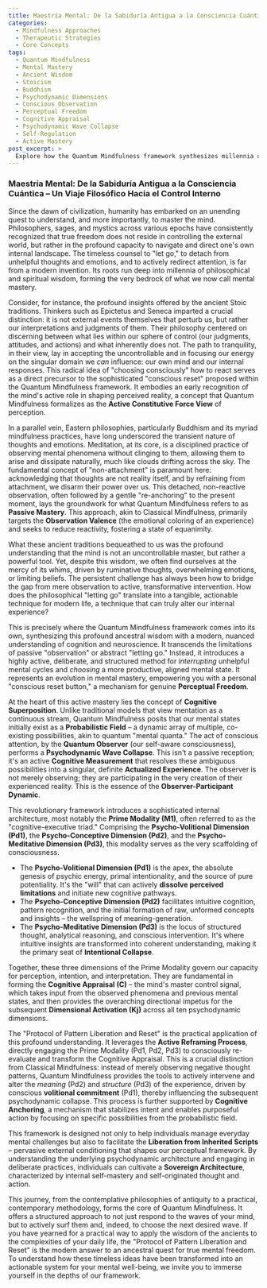 ```yaml
---
title: Maestría Mental: De la Sabiduría Antigua a la Consciencia Cuántica – Un Viaje Filosófico Hacia el Control Interno
categories:
  - Mindfulness Approaches
  - Therapeutic Strategies
  - Core Concepts
tags:
  - Quantum Mindfulness
  - Mental Mastery
  - Ancient Wisdom
  - Stoicism
  - Buddhism
  - Psychodynamic Dimensions
  - Conscious Observation
  - Perceptual Freedom
  - Cognitive Appraisal
  - Psychodynamic Wave Collapse
  - Self-Regulation
  - Active Mastery
post_excerpt: >
  Explore how the Quantum Mindfulness framework synthesizes millennia of ancient wisdom with modern cognitive science to offer a powerful, active approach to mental mastery. This article delves into how conscious engagement with our internal landscape, guided by specific psychodynamic principles, allows us to move beyond passive observation to actively shape our experienced reality, cultivating true inner freedom.
---
```


### Maestría Mental: De la Sabiduría Antigua a la Consciencia Cuántica – Un Viaje Filosófico Hacia el Control Interno

Since the dawn of civilization, humanity has embarked on an unending quest to understand, and more importantly, to master the mind. Philosophers, sages, and mystics across various epochs have consistently recognized that true freedom does not reside in controlling the external world, but rather in the profound capacity to navigate and direct one's own internal landscape. The timeless counsel to "let go," to detach from unhelpful thoughts and emotions, and to actively redirect attention, is far from a modern invention. Its roots run deep into millennia of philosophical and spiritual wisdom, forming the very bedrock of what we now call mental mastery.

Consider, for instance, the profound insights offered by the ancient Stoic traditions. Thinkers such as Epictetus and Seneca imparted a crucial distinction: it is not external events themselves that perturb us, but rather our interpretations and judgments of them. Their philosophy centered on discerning between what lies within our sphere of control (our judgments, attitudes, and actions) and what inherently does not. The path to tranquility, in their view, lay in accepting the uncontrollable and in focusing our energy on the singular domain we *can* influence: our own mind and our internal responses. This radical idea of "choosing consciously" how to react serves as a direct precursor to the sophisticated "conscious reset" proposed within the Quantum Mindfulness framework. It embodies an early recognition of the mind's active role in shaping perceived reality, a concept that Quantum Mindfulness formalizes as the **Active Constitutive Force View** of perception.

In a parallel vein, Eastern philosophies, particularly Buddhism and its myriad mindfulness practices, have long underscored the transient nature of thoughts and emotions. Meditation, at its core, is a disciplined practice of observing mental phenomena without clinging to them, allowing them to arise and dissipate naturally, much like clouds drifting across the sky. The fundamental concept of "non-attachment" is paramount here: acknowledging that thoughts are not reality itself, and by refraining from attachment, we disarm their power over us. This detached, non-reactive observation, often followed by a gentle "re-anchoring" to the present moment, lays the groundwork for what Quantum Mindfulness refers to as **Passive Mastery**. This approach, akin to Classical Mindfulness, primarily targets the **Observation Valence** (the emotional coloring of an experience) and seeks to reduce reactivity, fostering a state of equanimity.

What these ancient traditions bequeathed to us was the profound understanding that the mind is not an uncontrollable master, but rather a powerful tool. Yet, despite this wisdom, we often find ourselves at the mercy of its whims, driven by ruminative thoughts, overwhelming emotions, or limiting beliefs. The persistent challenge has always been how to bridge the gap from mere observation to active, transformative intervention. How does the philosophical "letting go" translate into a tangible, actionable technique for modern life, a technique that can truly alter our internal experience?

This is precisely where the Quantum Mindfulness framework comes into its own, synthesizing this profound ancestral wisdom with a modern, nuanced understanding of cognition and neuroscience. It transcends the limitations of passive "observation" or abstract "letting go." Instead, it introduces a highly active, deliberate, and structured method for *interrupting* unhelpful mental cycles and *choosing* a more productive, aligned mental state. It represents an evolution in mental mastery, empowering you with a personal "conscious reset button," a mechanism for genuine **Perceptual Freedom**.

At the heart of this active mastery lies the concept of **Cognitive Superposition**. Unlike traditional models that view mentation as a continuous stream, Quantum Mindfulness posits that our mental states initially exist as a **Probabilistic Field** – a dynamic array of multiple, co-existing possibilities, akin to quantum "mental quanta." The act of conscious attention, by the **Quantum Observer** (our self-aware consciousness), performs a **Psychodynamic Wave Collapse**. This isn't a passive reception; it's an active **Cognitive Measurement** that resolves these ambiguous possibilities into a singular, definite **Actualized Experience**. The observer is not merely observing; they are participating in the very creation of their experienced reality. This is the essence of the **Observer-Participant Dynamic**.

This revolutionary framework introduces a sophisticated internal architecture, most notably the **Prime Modality (M1)**, often referred to as the "cognitive-executive triad." Comprising the **Psycho-Volitional Dimension (Pd1)**, the **Psycho-Conceptive Dimension (Pd2)**, and the **Psycho-Meditative Dimension (Pd3)**, this modality serves as the very scaffolding of consciousness.

*   The **Psycho-Volitional Dimension (Pd1)** is the apex, the absolute genesis of psychic energy, primal intentionality, and the source of pure potentiality. It's the "will" that can actively **dissolve perceived limitations** and initiate new cognitive pathways.
*   The **Psycho-Conceptive Dimension (Pd2)** facilitates intuitive cognition, pattern recognition, and the initial formation of raw, unformed concepts and insights – the wellspring of meaning-generation.
*   The **Psycho-Meditative Dimension (Pd3)** is the locus of structured thought, analytical reasoning, and conscious intervention. It's where intuitive insights are transformed into coherent understanding, making it the primary seat of **Intentional Collapse**.

Together, these three dimensions of the Prime Modality govern our capacity for perception, intention, and interpretation. They are fundamental in forming the **Cognitive Appraisal (C)** – the mind's master control signal, which takes input from the observed phenomena and previous mental states, and then provides the overarching directional impetus for the subsequent **Dimensional Activation (Kj)** across all ten psychodynamic dimensions.

The "Protocol of Pattern Liberation and Reset" is the practical application of this profound understanding. It leverages the **Active Reframing Process**, directly engaging the Prime Modality (Pd1, Pd2, Pd3) to consciously re-evaluate and transform the Cognitive Appraisal. This is a crucial distinction from Classical Mindfulness: instead of merely observing negative thought patterns, Quantum Mindfulness provides the tools to actively intervene and alter the *meaning* (Pd2) and *structure* (Pd3) of the experience, driven by conscious **volitional commitment** (Pd1), thereby influencing the subsequent psychodynamic collapse. This process is further supported by **Cognitive Anchoring**, a mechanism that stabilizes intent and enables purposeful action by focusing on specific possibilities from the probabilistic field.

This framework is designed not only to help individuals manage everyday mental challenges but also to facilitate the **Liberation from Inherited Scripts** – pervasive external conditioning that shapes our perceptual framework. By understanding the underlying psychodynamic architecture and engaging in deliberate practices, individuals can cultivate a **Sovereign Architecture**, characterized by internal self-mastery and self-originated thought and action.

This journey, from the contemplative philosophies of antiquity to a practical, contemporary methodology, forms the core of Quantum Mindfulness. It offers a structured approach to not just respond to the waves of your mind, but to actively surf them and, indeed, to choose the next desired wave. If you have yearned for a practical way to apply the wisdom of the ancients to the complexities of your daily life, the "Protocol of Pattern Liberation and Reset" is the modern answer to an ancestral quest for true mental freedom. To understand how these timeless ideas have been transformed into an actionable system for your mental well-being, we invite you to immerse yourself in the depths of our framework.